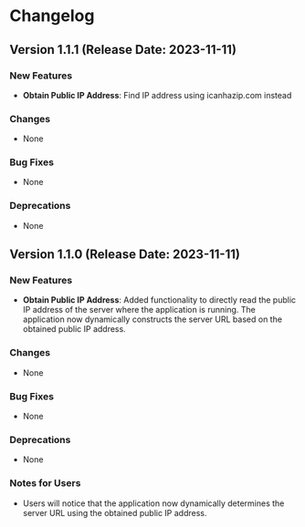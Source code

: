 # Changelog

## Version 1.1.1 (Release Date: 2023-11-11)

### New Features

- **Obtain Public IP Address**: Find IP address using icanhazip.com instead

### Changes

- None

### Bug Fixes

- None

### Deprecations

- None

## Version 1.1.0 (Release Date: 2023-11-11)

### New Features

- **Obtain Public IP Address**: Added functionality to directly read the public IP address of the server where the application is running. The application now dynamically constructs the server URL based on the obtained public IP address.

### Changes

- None

### Bug Fixes

- None

### Deprecations

- None

### Notes for Users

- Users will notice that the application now dynamically determines the server URL using the obtained public IP address.

